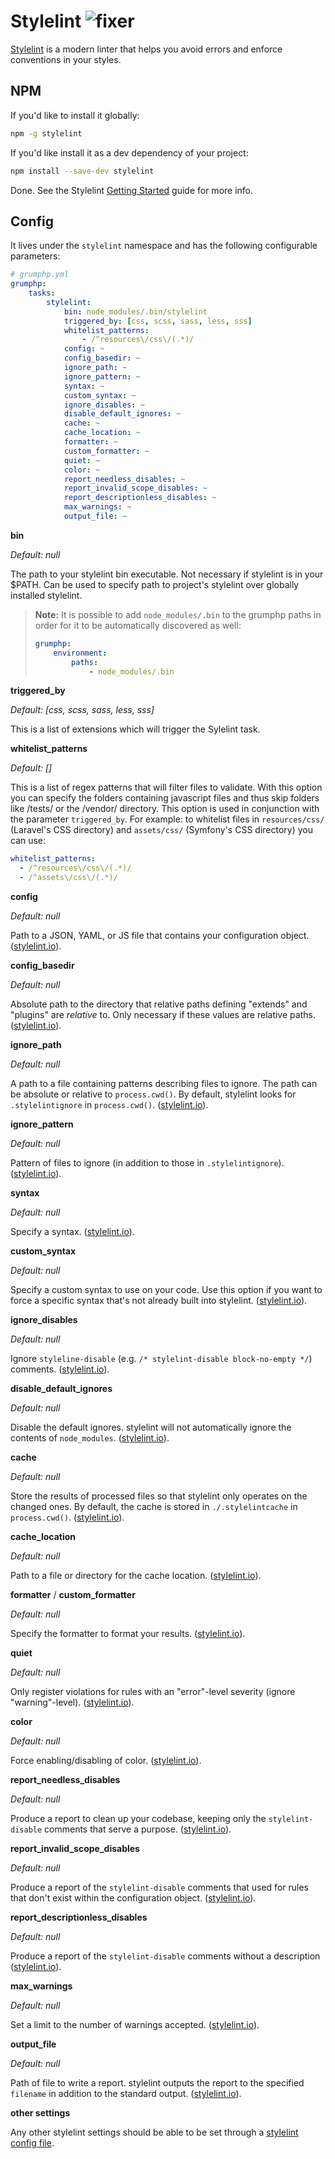 # Stylelint ![fixer](https://img.shields.io/badge/-fixer-informational)

[Stylelint](https://stylelint.io/) is a modern linter that helps you avoid errors and enforce conventions in your styles.

## NPM
If you'd like to install it globally:
```bash
npm -g stylelint
```

If you'd like install it as a dev dependency of your project:
```bash
npm install --save-dev stylelint
```

Done. See the Stylelint [Getting Started](https://stylelint.io/user-guide/get-started) guide for more info.

## Config
It lives under the `stylelint` namespace and has the following configurable parameters:

```yaml
# grumphp.yml
grumphp:
    tasks:
        stylelint:
            bin: node_modules/.bin/stylelint
            triggered_by: [css, scss, sass, less, sss]
            whitelist_patterns:
                - /^resources\/css\/(.*)/
            config: ~
            config_basedir: ~
            ignore_path: ~
            ignore_pattern: ~
            syntax: ~
            custom_syntax: ~
            ignore_disables: ~
            disable_default_ignores: ~
            cache: ~
            cache_location: ~
            formatter: ~
            custom_formatter: ~
            quiet: ~
            color: ~
            report_needless_disables: ~
            report_invalid_scope_disables: ~
            report_descriptionless_disables: ~
            max_warnings: ~
            output_file: ~
```

**bin**

*Default: null*

The path to your stylelint bin executable. Not necessary if stylelint is in your $PATH. Can be used to specify path to project's stylelint over globally installed stylelint.

> **Note:** It is possible to add `node_modules/.bin` to the grumphp paths in order for it to be automatically discovered as well:
> 
> ```yaml
> grumphp:
>     environment:
>         paths:
>             - node_modules/.bin
> ```

**triggered_by**

*Default: [css, scss, sass, less, sss]*

This is a list of extensions which will trigger the Sylelint task.


**whitelist_patterns**

*Default: []*

This is a list of regex patterns that will filter files to validate. With this option you can specify the folders containing javascript files and thus skip folders like /tests/ or the /vendor/ directory. This option is used in conjunction with the parameter `triggered_by`.
For example: to whitelist files in `resources/css/` (Laravel's CSS directory) and `assets/css/` (Symfony's CSS directory) you can use:
```yml
whitelist_patterns:
  - /^resources\/css\/(.*)/
  - /^assets\/css\/(.*)/
```

**config**

*Default: null*

Path to a JSON, YAML, or JS file that contains your configuration object. ([stylelint.io](https://stylelint.io/user-guide/usage/cli#--config)).

**config_basedir**

*Default: null*

Absolute path to the directory that relative paths defining "extends" and "plugins" are _relative_ to. Only necessary if these values are relative paths. ([stylelint.io](https://stylelint.io/user-guide/usage/cli#--config-basedir)).

**ignore_path**

*Default: null*

A path to a file containing patterns describing files to ignore. The path can be absolute or relative to `process.cwd()`. By default, stylelint looks for `.stylelintignore` in `process.cwd()`. ([stylelint.io](https://stylelint.io/user-guide/usage/cli#--ignore-path--i)).

**ignore_pattern**

*Default: null*

Pattern of files to ignore (in addition to those in `.stylelintignore`). ([stylelint.io](https://stylelint.io/user-guide/usage/cli#--ignore-pattern---ip)).

**syntax**

*Default: null*

Specify a syntax. ([stylelint.io](https://stylelint.io/user-guide/usage/cli#--syntax--s)).

**custom_syntax**

*Default: null*

Specify a custom syntax to use on your code. Use this option if you want to force a specific syntax that's not already built into stylelint. ([stylelint.io](https://stylelint.io/user-guide/usage/cli#--custom-syntax)).

**ignore_disables**

*Default: null*

Ignore `styleline-disable` (e.g. `/* stylelint-disable block-no-empty */`) comments. ([stylelint.io](https://stylelint.io/user-guide/usage/cli#--ignore-disables---id)).

**disable_default_ignores**

*Default: null*

Disable the default ignores. stylelint will not automatically ignore the contents of `node_modules`. ([stylelint.io](https://stylelint.io/user-guide/usage/cli#--disable-default-ignores---di)).

**cache**

*Default: null*

Store the results of processed files so that stylelint only operates on the changed ones. By default, the cache is stored in `./.stylelintcache` in `process.cwd()`. ([stylelint.io](https://stylelint.io/user-guide/usage/cli#--cache)).

**cache_location**

*Default: null*

Path to a file or directory for the cache location. ([stylelint.io](https://stylelint.io/user-guide/usage/cli#--cache-location)).

**formatter** / **custom_formatter**

*Default: null*

Specify the formatter to format your results. ([stylelint.io](https://stylelint.io/user-guide/usage/cli#--formatter--f----custom-formatter)).

**quiet**

*Default: null*

Only register violations for rules with an "error"-level severity (ignore "warning"-level). ([stylelint.io](https://stylelint.io/user-guide/usage/cli#--quiet--q)).

**color**

*Default: null*

Force enabling/disabling of color. ([stylelint.io](https://stylelint.io/user-guide/usage/cli#--color---no-color)).

**report_needless_disables**

*Default: null*

Produce a report to clean up your codebase, keeping only the `stylelint-disable` comments that serve a purpose. ([stylelint.io](https://stylelint.io/user-guide/usage/cli#--report-needless-disables---rd)).

**report_invalid_scope_disables**

*Default: null*

Produce a report of the `stylelint-disable` comments that used for rules that don't exist within the configuration object. ([stylelint.io](https://stylelint.io/user-guide/usage/cli#--report-invalid-scope-disables---risd)).

**report_descriptionless_disables**

*Default: null*

Produce a report of the `stylelint-disable` comments without a description ([stylelint.io](https://stylelint.io/user-guide/usage/cli#--report-descriptionless-disables---rdd)).

**max_warnings**

*Default: null*

Set a limit to the number of warnings accepted. ([stylelint.io](https://stylelint.io/user-guide/usage/cli#--max-warnings---mw)).

**output_file**

*Default: null*

Path of file to write a report. stylelint outputs the report to the specified `filename` in addition to the standard output. ([stylelint.io](https://stylelint.io/user-guide/usage/cli#--output-file--o)).

**other settings**

Any other stylelint settings should be able to be set through a [stylelint config file](https://stylelint.io/user-guide/configure).
